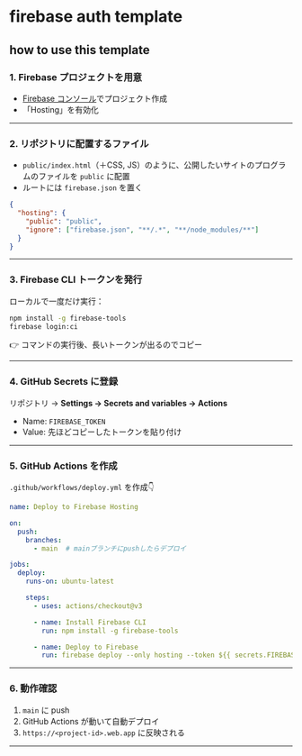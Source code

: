# firebase auth template

## how to use this template
### 1. Firebase プロジェクトを用意

* [Firebase コンソール](https://console.firebase.google.com/)でプロジェクト作成
* 「Hosting」を有効化

---

### 2. リポジトリに配置するファイル

* `public/index.html`（＋CSS, JS）のように、公開したいサイトのプログラムのファイルを `public` に配置
* ルートには `firebase.json` を置く

```json
{
  "hosting": {
    "public": "public",
    "ignore": ["firebase.json", "**/.*", "**/node_modules/**"]
  }
}
```

---

### 3. Firebase CLI トークンを発行

ローカルで一度だけ実行：

```bash
npm install -g firebase-tools
firebase login:ci
```

👉 コマンドの実行後、長いトークンが出るのでコピー

---

### 4. GitHub Secrets に登録

リポジトリ → **Settings → Secrets and variables → Actions**

* Name: `FIREBASE_TOKEN`
* Value: 先ほどコピーしたトークンを貼り付け

---

### 5. GitHub Actions を作成

`.github/workflows/deploy.yml` を作成👇

```yaml
name: Deploy to Firebase Hosting

on:
  push:
    branches:
      - main  # mainブランチにpushしたらデプロイ

jobs:
  deploy:
    runs-on: ubuntu-latest

    steps:
      - uses: actions/checkout@v3

      - name: Install Firebase CLI
        run: npm install -g firebase-tools

      - name: Deploy to Firebase
        run: firebase deploy --only hosting --token ${{ secrets.FIREBASE_TOKEN }}
```

---

### 6. 動作確認

1. `main` に push
2. GitHub Actions が動いて自動デプロイ
3. `https://<project-id>.web.app` に反映される

---
